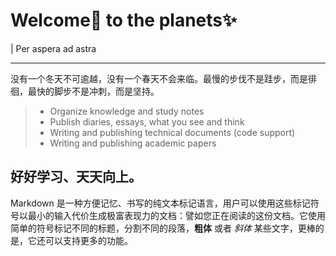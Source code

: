 # Welcome👏 to the planets✨

| Per aspera ad astra

------

没有一个冬天不可逾越，没有一个春天不会来临。最慢的步伐不是跬步，而是徘徊，最快的脚步不是冲刺，而是坚持。


>  * Organize knowledge and study notes
>  * Publish diaries, essays, what you see and think
>  * Writing and publishing technical documents (code support)
>  * Writing and publishing academic papers


## 好好学习、天天向上。

Markdown 是一种方便记忆、书写的纯文本标记语言，用户可以使用这些标记符号以最小的输入代价生成极富表现力的文档：譬如您正在阅读的这份文档。它使用简单的符号标记不同的标题，分割不同的段落，**粗体** 或者 *斜体* 某些文字，更棒的是，它还可以支持更多的功能。
